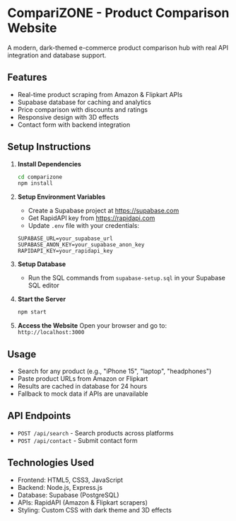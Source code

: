 # CompariZONE - Product Comparison Website

A modern, dark-themed e-commerce product comparison hub with real API integration and database support.

## Features
- Real-time product scraping from Amazon & Flipkart APIs
- Supabase database for caching and analytics
- Price comparison with discounts and ratings
- Responsive design with 3D effects
- Contact form with backend integration

## Setup Instructions

1. **Install Dependencies**
   ```bash
   cd comparizone
   npm install
   ```

2. **Setup Environment Variables**
   - Create a Supabase project at https://supabase.com
   - Get RapidAPI key from https://rapidapi.com
   - Update `.env` file with your credentials:
   ```
   SUPABASE_URL=your_supabase_url
   SUPABASE_ANON_KEY=your_supabase_anon_key
   RAPIDAPI_KEY=your_rapidapi_key
   ```

3. **Setup Database**
   - Run the SQL commands from `supabase-setup.sql` in your Supabase SQL editor

4. **Start the Server**
   ```bash
   npm start
   ```

5. **Access the Website**
   Open your browser and go to: `http://localhost:3000`

## Usage
- Search for any product (e.g., "iPhone 15", "laptop", "headphones")
- Paste product URLs from Amazon or Flipkart
- Results are cached in database for 24 hours
- Fallback to mock data if APIs are unavailable

## API Endpoints
- `POST /api/search` - Search products across platforms
- `POST /api/contact` - Submit contact form

## Technologies Used
- Frontend: HTML5, CSS3, JavaScript
- Backend: Node.js, Express.js
- Database: Supabase (PostgreSQL)
- APIs: RapidAPI (Amazon & Flipkart scrapers)
- Styling: Custom CSS with dark theme and 3D effects